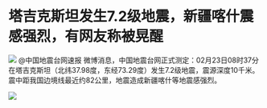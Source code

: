 # 塔吉克斯坦发生7.2级地震，新疆喀什震感强烈，有网友称被晃醒

![](https://inews.gtimg.com/om_bt/Ofi9SWxihZ6qILJ1MsUmnNevNioDf3F7-11NnCofTVl_wAA/1000)
@中国地震台网速报
微博消息，中国地震台网正式测定：02月23日08时37分在塔吉克斯坦（北纬37.98度，东经73.29度）发生7.2级地震，震源深度10千米。震中距我国边境线最近约82公里，地震造成新疆喀什等地震感强烈。
​​​​

![](https://inews.gtimg.com/om_bt/ORHMF5spn-Q17TmoT0LvcdOHuabbsuO2gMIgYaUhrsIgIAA/1000)

